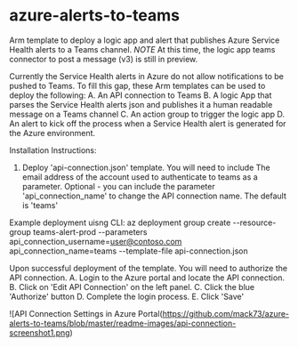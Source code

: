 # azure-alerts-to-teams
Arm template to deploy a logic app and alert that publishes Azure Service Health alerts to a Teams channel. 
*NOTE* At this time, the logic app teams connector to post a message (v3) is still in preview. 

Currently the Service Health alerts in Azure do not allow notifications to be pushed to Teams. To fill this gap, these Arm templates can be used to deploy the following:
A. An API connection to Teams
B. A logic App that parses the Service Health alerts json and publishes it a human readable message on a Teams channel
C. An action group to trigger the logic app
D. An alert to kick off the process when a Service Health alert is generated for the Azure environment. 

Installation Instructions:
1. Deploy 'api-connection.json' template. You will need to include The email address of the account used to authenticate to teams as a parameter. Optional - you can include the parameter 'api_connection_name' to change the API connection name. The default is 'teams'

Example deployment uisng CLI: az deployment group create --resource-group teams-alert-prod --parameters api_connection_username=user@contoso.com api_connection_name=teams --template-file api-connection.json

Upon successful deployment of the template. You will need to authorize the API connection. 
    A. Login to the Azure portal and locate the API connection. 
    B. Click on 'Edit API Connection' on the left panel. 
    C. Click the blue 'Authorize' button
    D. Complete the login process.
    E. Click 'Save' 

![API Connection Settings in Azure Portal(https://github.com/mack73/azure-alerts-to-teams/blob/master/readme-images/api-connection-screenshot1.png)